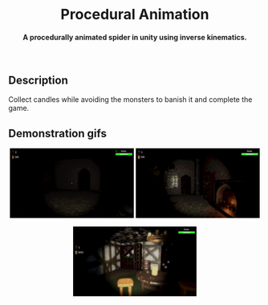 <br /> 
<h1 align="center">Procedural Animation</h1> 
<h4 align="center">A procedurally animated spider in unity using inverse kinematics.</h4> 
<br /> 
 
## Description 
Collect candles while avoiding the monsters to banish it and complete the game. 
 
 
## Demonstration gifs 
<p align="center"> 
  <img src="./images/gif1.gif" alt="Forward and back" width="49%" > 
  <img src="./images/image1.jpg" alt="Sideways" width="49%" > 
<p/> 
 
<p align="center"> 
  <img src="./images/image2.jpg" alt="Turning" width="49%" > 
<p/> 
